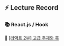 ## ⚡️ Lecture Record
### 📚 React.js / Hook

🔗 [[리액트 2부] 고급 주제와 훅](https://www.inflearn.com/course/리액트-고급주제와-훅-2부/dashboard)
